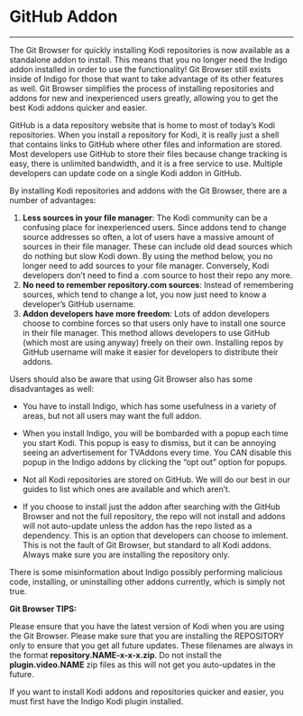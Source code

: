 # GitHub Addon
***

The Git Browser for quickly installing Kodi repositories is now available as a standalone addon to install. This means that you no longer need the Indigo addon installed in order to use the functionality! Git Browser still exists inside of Indigo for those that want to take advantage of its other features as well. Git Browser simplifies the process of installing repositories and addons for new and inexperienced users greatly, allowing you to get the best Kodi addons quicker and easier.

GitHub is a data repository website that is home to most of today’s Kodi repositories. When you install a repository for Kodi, it is really just a shell that contains links to GitHub where other files and information are stored. Most developers use GitHub to store their files because change tracking is easy, there is unlimited bandwidth, and it is a free service to use. Multiple developers can update code on a single Kodi addon in GitHub.

By installing Kodi repositories and addons with the Git Browser, there are a number of advantages:

1. **Less sources in your file manager**: The Kodi community can be a confusing place for inexperienced users. Since addons tend to change source addresses so often, a lot of users have a massive amount of sources in their file manager. These can include old dead sources which do nothing but slow Kodi down. By using the method below, you no longer need to add sources to your file manager. Conversely, Kodi developers don’t need to find a .com source to host their repo any more.
2. **No need to remember repository.com sources**: Instead of remembering sources, which tend to change a lot, you now just need to know a developer’s GitHub username.
3. **Addon developers have more freedom**: Lots of addon developers choose to combine forces so that users only have to install one source in their file manager. This method allows developers to use GitHub (which most are using anyway) freely on their own. Installing repos by GitHub username will make it easier for developers to distribute their addons.
 

Users should also be aware that using Git Browser also has some disadvantages as well:

* You have to install Indigo, which has some usefulness in a variety of areas, but not all users may want the full addon.

* When you install Indigo, you will be bombarded with a popup each time you start Kodi. This popup is easy to dismiss, but it can be annoying seeing an advertisement for TVAddons every time. You CAN disable this popup in the Indigo addons by clicking the “opt out” option for popups.

* Not all Kodi repositories are stored on GitHub. We will do our best in our guides to list which ones are available and which aren’t.

* If you choose to install just the addon after searching with the GitHub Browser and not the full repository, the repo will not install and addons will not auto-update unless the addon has the repo listed as a dependency. This is an option that developers can choose to imlement. This is not the fault of Git Browser, but standard to all Kodi addons. Always make sure you are installing the repository only.
 

There is some misinformation about Indigo possibly performing malicious code, installing, or uninstalling other addons currently, which is simply not true.

 

**Git Browser TIPS:**

Please ensure that you have the latest version of Kodi when you are using the Git Browser.
Please make sure that you are installing the REPOSITORY only to ensure that you get all future updates. These filenames are always in the format **repository.NAME-x-x-x.zip**. Do not install the **plugin.video.NAME** zip files as this will not get you auto-updates in the future.
 

If you want to install Kodi addons and repositories quicker and easier, you must first have the Indigo Kodi plugin installed.
